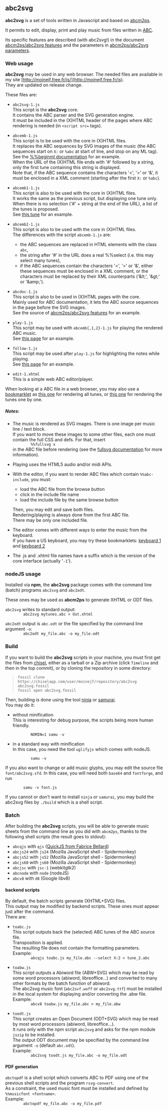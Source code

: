 ## abc2svg

**abc2svg** is a set of tools written in Javascript and based on
[abcm2ps](https://github.com/leesavide/abcm2ps).

It permits to edit, display, print and play music from files written in
[ABC](http://abcnotation.com/).

Its specific features are described (with abc2svg!) in the document
[abcm2ps/abc2svg features](http://moinejf.free.fr/abcm2ps-doc/features.xhtml)
and the parameters in
[abcm2ps/abc2svg parameters](http://moinejf.free.fr/abcm2ps-doc/index.html).

### Web usage

**abc2svg** may be used in any web browser.
The needed files are available in my site
[http://moinejf.free.fr/js/](http://moinejf.free.fr/js).  
They are updated on release change.

These files are:

- `abc2svg-1.js`   
  This script is the **abc2svg** core.  
  It contains the ABC parser and the SVG generation engine.  
  It must be included in the (X)HTML header of the pages
  where ABC rendering is needed (in `<script src=` tags).

- `abcemb-1.js`   
  This script is to be used with the core in (X)HTML files.  
  It replaces the ABC sequences by SVG images of the music
  (the ABC sequences start on `X:` or `%abc` at start of line,
  and stop on any ML tag).  
  See the
  [%%beginml documentation](http://moinejf.free.fr/abcm2ps-doc/beginml.xhtml)
  for an example.   
  When the URL of the (X)HTML file ends with '#' followed by a string,
  only the first tune containing this string is displayed.   
  Note that, if the ABC sequence contains the characters '<', '>' or '&',
  it must be enclosed in a XML comment (starting after the first `X:` or `%abc`).

- `abcemb1-1.js`   
  This script is also to be used with the core in (X)HTML files.  
  It works the same as the previous script, but displaying one tune only.
  When there is no selection ('#' + string at the end of the URL),
  a list of the tunes is proposed.   
  See [this tune](http://moinejf.free.fr/abc/boyvin-2-2.html)
  for an example.   

- `abcemb2-1.js`   
  This script is also to be used with the core in (X)HTML files.  
  The differences with the script `abcemb-1.js` are:
  - the ABC sequences are replaced in HTML elements with the class `abc`,
  - the string after '#' in the URL does a real %%select (i.e. this may
    select many tunes),
  - if the ABC sequences contain the characters '<', '>' or '&',
    either these sequences must be enclosed in a XML comment, or the characters
    must be replaced by their XML counterparts ('&amp;lt;', '&amp;gt;' or '&amp;amp;').
  
- `abcdoc-1.js`   
  This script is also to be used in (X)HTML pages with the core.  
  Mainly used for ABC documentation, it lets the ABC source sequences
  in the page before the SVG images.  
  See the source of
  [abcm2ps/abc2svg features](http://moinejf.free.fr/abcm2ps-doc/features.xhtml)
  for an example.

- `play-1.js`   
  This script may be used with `abcemb{,1,2}-1.js` for playing the
  rendered ABC music.  
  See [this page](http://moinejf.free.fr/abcm2ps-doc/au_clair.xhtml)
  for an example.

- `follow-1.js`   
  This script may be used after `play-1.js` for highlighting the notes
  while playing.   
  See [this page](http://moinejf.free.fr/abcm2ps-doc/tabac.xhtml)
  for an example.

- `edit-1.xhtml`   
  This is a simple web ABC editor/player.

When looking at a ABC file in a web browser, you may also use a
<a href="https://en.wikipedia.org/wiki/Bookmarklet">bookmarklet</a>
as
<a href="javascript:(function(){var%20s,n=3,d=document,b=d.body;b.innerHTML=%22\n%25abc-2.2\n%25%3c!--\n%22+b.textContent+%22%25--%3e\n%22;function%20f(u){s=d.createElement('script');s.src='http://moinejf.free.fr/js/'+u;s.onload=function(){if(--n==0)dom_loaded()};b.appendChild(s)};f('play-1.js');f('follow-1.js');f('abcemb-1.js')})();void(0)">this one</a>
for rendering all tunes, or
<a href="javascript:(function(){var%20s,n=3,d=document,b=d.body;b.innerHTML=%22\n%25abc-2.2\n%25%3c!--\n%22+b.textContent+%22%25--%3e\n%22;function%20f(u){s=d.createElement('script');s.src='http://moinejf.free.fr/js/'+u;s.onload=function(){if(--n==0)dom_loaded()};b.appendChild(s)};f('play-1.js');f('follow-1.js');f('abcemb1-1.js')})();void(0)">this one</a>
for rendering the tunes one by one.

##### Notes:
- The music is rendered as SVG images. There is one image per
  music line / text block.  
  If you want to move these images to some other files,
  each one must contain the full CSS and defs. For that, insert   
  `        %%fullsvg x`   
  in the ABC file before rendering (see the
  [fullsvg documentation](http://moinejf.free.fr/abcm2ps-doc/fullsvg.xhtml)
  for more information).

- Playing uses the HTML5 audio and/or midi APIs.

- With the editor, if you want to render ABC files
  which contain `%%abc-include`, you must:
  - load the ABC file from the browse button
  - click in the include file name
  - load the include file by the same browse button  

  Then, you may edit and save both files.  
  Rendering/playing is always done from the first ABC file.  
  There may be only one included file.

- The editor comes with different ways to enter the music from the keyboard.  
  If you have a US keyboard, you may try these bookmarklets:
<a href="javascript:(function(){if(typeof%20loadjs=='function'){loadjs('abckbd-1.js')}else{alert('use%20with%20abc2svg%20editor')}})();void(0)">keyboard 1</a>
and
<a href="javascript:(function(){if(typeof%20loadjs=='function'){loadjs('abckbd2-1.js')}else{alert('use%20with%20abc2svg%20editor')}})();void(0)">keyboard 2</a>

- The .js and .xhtml file names have a suffix which is the version of
  the core interface (actually '`-1`').

### nodeJS usage

Installed via **npm**, the **abc2svg** package comes with the
command line (batch) programs `abc2svg` and `abc2odt`.

These ones may be used as **abcm2ps** to generate XHTML or ODT files.   

`abc2svg` writes to standard output:   
`        abc2svg mytunes.abc > Out.xhtml`

`abc2odt` output is `abc.odt` or the file specified
by the command line argument `-o`:   
`        abc2odt my_file.abc -o my_file.odt`

### Build

If you want to build the **abc2svg** scripts in your machine,
you must first get the files from
[chisel](https://chiselapp.com/user/moinejf/repository/abc2svg),
either as a tarball or a Zip archive
(click `Timeline` and then in the top commit),
or by cloning the repository in some directory:

> `fossil clone https://chiselapp.com/user/moinejf/repository/abc2svg abc2svg.fossil`   
> `fossil open abc2svg.fossil`

Then, building is done using the tool [ninja](https://ninja-build.org/)
or [samurai](https://github.com/michaelforney/samurai).  
You may do it:

- without minification  
  This is interesting for debug purpose, the scripts being more human friendly.

  `        NOMIN=1 samu -v`

- in a standard way with minification  
  In this case, you need the tool `uglifyjs` which comes with nodeJS.

  `        samu -v`

If you also want to change or add music glyphs, you may edit the source
file `font/abc2svg.sfd`. In this case, you will need both `base64` and `fontforge`,
and run

`        samu -v font.js`

If you cannot or don't want to install `ninja` or `samurai`, you may build
the abc2svg files by `./build` which is a shell script.

### Batch

After building the **abc2svg** scripts, you will be able to generate music
sheets from the command line as you did with `abcm2ps`, thanks to the
following shell scripts (the result goes to stdout):  

- `abcqjs` with `qjs` ([QuickJS from Fabrice Bellard](https://bellard.org/quickjs/))
- `abcjs24` with `js24` (Mozilla JavaScript shell - Spidermonkey)
- `abcjs52` with `js52` (Mozilla JavaScript shell - Spidermonkey)
- `abcjs60` with `js60` (Mozilla JavaScript shell - Spidermonkey)
- `abcjsc` with `jsc-1` (webkitgtk2)
- `abcnode` with `node` (nodeJS)
- `abcv8` with `d8` (Google libv8)

#### backend scripts

By default, the batch scripts generate (XHTML+SVG) files.   
This output may be modified by backend scripts. These ones must appear
just after the command.   
There are:

- `toabc.js`   
  This script outputs back the (selected) ABC tunes of the ABC source file.   
  Transposition is applied.   
  The resulting file does not contain the formatting parameters.   
  Example:   
  `        abcqjs toabc.js my_file.abc --select X:2 > tune_2.abc`

- `toabw.js`   
  This script outputs a Abiword file (ABW+SVG) which may be read by some
  word processors (abiword, libreoffice...) and converted to many other
  formats by the batch function of abiword.   
  The abc2svg music font (`abc2svf.woff` or `abc2svg.ttf`) must be installed
  in the local system for displaying and/or converting the .abw file.   
  Example:   
  `        abcv8 toabw.js my_file.abc > my_file.abw`

- `toodt.js`   
  This script creates an Open Document (ODT+SVG) which may be read by most
  word processors (abiword, libreoffice...).   
  It runs only with the npm script `abc2svg` and asks for the npm module
  `jszip` to be installed.   
  The output ODT document may be specified by the command line argument `-o`
  (default `abc.odt`).   
  Example:   
  `        abc2svg toodt.js my_file.abc -o my_file.odt`

#### PDF generation

`abctopdf` is a shell script which converts ABC to PDF using one of the
previous shell scripts and the program `rsvg-convert`.   
As a constraint, the used music font must be installed and defined by
`%%musicfont <fontname>`.   
Example:   
`        abctopdf my_file.abc -o my_file.pdf`
